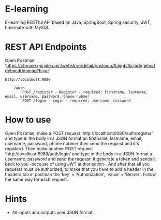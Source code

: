 # E-learning

E-learning RESTful API based on Java, SpringBoot, Spring security, JWT, hibernate with MySQL.

# REST API Endpoints

Open Postman 'https://chrome.google.com/webstore/detail/postman/fhbjgbiflinjbdggehcddcbncdddomop?hl=ar'

	http://localhost:8080
		
		/auth
			POST /register - Register - required: firstname, lastname, email, username, password, phone nubmer
			POST /login - Login - required: username, password


# How to use 

Open Postman, make a POST request 'http://localhost:8080/auth/register' and type in the body in a JSON format an firstname, lastname, email, username, password, phone nubmer then send the request and it's registerd.
Then make another POST request 'http://lovalhost:8080/auth/login' and type in the body in a JSON format a username, password and send the request. It generate a token and sends it back to you -because of using JWT authorization-.
And after that all you requests must be authorized, to make that you have to add a header in the headers tab in postman the 'key' = 'Authorization', 'value' = 'Bearer <The generated token you got after logging in>.
Follow the same way for each request.

# Hints 

- All inputs and outputs user JSON format.